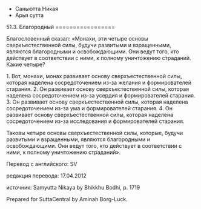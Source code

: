 









* Саньютта Никая
* Арья сутта


51\.3\. Благородный
\=\=\=\=\=\=\=\=\=\=\=\=\=\=\=\=\=



Благословенный сказал: «Монахи, эти четыре основы сверхъестественной силы, будучи развитыми и взращенными, являются благородными и освобождающими\. Они ведут того, кто действует в соответствии с ними, к полному уничтожению страданий\. Какие четыре?


1\. Вот, монахи, монах развивает основу сверхъестественной силы, которая наделена сосредоточением из\-за желания и формирователей старания\.
2\. Он развивает основу сверхъестественной силы, которая наделена сосредоточением из\-за усердия и формирователей старания\.
3\. Он развивает основу сверхъестественной силы, которая наделена сосредоточением из\-за ума и формирователей старания\.
4\. Он развивает основу сверхъестественной силы, которая наделена сосредоточением из\-за исследования и формирователей старания\.


Таковы четыре основы сверхъестественной силы, которые, будучи развитыми и взращенными, являются благородными и освобождающими\. Они ведут того, кто действует в соответствии с ними, к полному уничтожению страданий»\.



Перевод с английского: SV


редакция перевода: 17\.04\.2012


источник: Samyutta Nikaya by Bhikkhu Bodhi, p\. 1719


Prepared for SuttaCentral by Aminah Borg\-Luck\.






